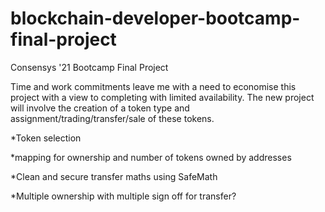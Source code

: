# blockchain-developer-bootcamp-final-project
Consensys '21 Bootcamp Final Project

Time and work commitments leave me with a need to economise this project with a view to completing with limited availability.
The new project will involve the creation of a token type and assignment/trading/transfer/sale of these tokens.

*Token selection

*mapping for ownership and number of tokens owned by addresses

*Clean and secure transfer maths using SafeMath

*Multiple ownership with multiple sign off for transfer?

